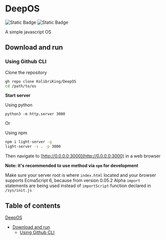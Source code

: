 # DeepOS
![Static Badge](https://img.shields.io/badge/Stable-v.0.13.2-green)
![Static Badge](https://img.shields.io/badge/License-Apache_2.0-orange)

A simple javascript OS

## Download and run
### Using Github CLI
Clone the repository

```bash
gh repo clone KolibriKing/DeepOS
cd /path/to/os
```

**Start server**

Using python

`python3 -m http.server 3000`

Or

Using npm

```bash
npm i light-server -g
light-server -s . -p 3000
```

Then navigate to [http://0.0.0.0:3000](http://0.0.0.0:3000) in a web browser

**Note: it's recommended to use method via `npm` for development**

Make sure your server root is where `index.html` located and your browser supports EcmaScript 6, because from version 0.05.2 Alpha `import` statements are being used instead of `importScript` function declared in `/sys/init.js`

## Table of contents
[DeepOS](https://github.com/KolibriKing/DeepOS/new/main?readme=1#deepos)
 - [Download and run](https://github.com/KolibriKing/DeepOS/edit/main/README.md#download-and-run)
   - [Using Github CLI](https://github.com/KolibriKing/DeepOS/edit/main/README.md#using-github-cli)
